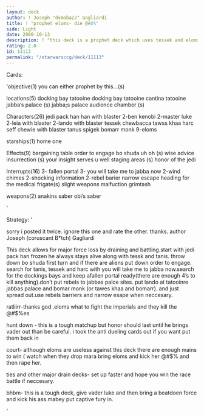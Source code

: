 ```yaml
---
layout: deck
author: ! Joseph "dvmaba22" Gagliardi
title: ! "prophet eloms- die @#$%"
side: Light
date: 2000-10-13
description: ! "this deck is a prophet deck which uses tessek and eloms to out power and force drain your opponent."
rating: 2.0
id: 11113
permalink: "/starwarsccg/deck/11113"
---
```

Cards: 

'objective(1)
you can either prophet by this...(s)

locations(5)
 docking bay
tatooine docking bay
tatooine cantina
tatooine jabba’s palace (s)
jabba;s palace audience chamber (s)

Characters(26)
 jedi pack han
han with blaster
2-ben kenobi
2-master luke
2-leia with blaster
2-lando with blaster
tessek
chewbacca
tawss khaa
harc seff
chewie with blaster
tanus spigek
bomarr monk
9-eloms

starships(1)
home one

Effects(9)
bargaining table
order to engage
bo shuda
uh oh (s)
wise advice
insurrection (s)
your insight serves u well
staging areas (s)
honor of the jedi

Interrupts(16)
3- fallen portal
3- you will take me to jabba now
2-wind chimes
2-shocking information
2-rebel barier
narrow escape
heading for the medical frigate(s)
slight weapons malfuction
grimtash

weapons(2)
anakins saber
obi’s saber



'

Strategy: '

sorry i posted it twice. ignore this one and rate the other.
thanks.
author Joseph (coruscant B*tch) Gagliardi

This deck allows for major force loss by draining and
battling.start with jedi pack han frozen he always stays alive along with tessk and tanis. throw down bo shuda first turn and if there are aliens put down order to engage. search for tanis, tessek and harc with you will take me to jabba now.search for the dockings bays and keep afallen portal ready(there are enough 4’s to kill anything).don’t put rebels to jabbas palce sites. put lando at tatooinre jabbas palace and bomar monk (or tawes khaa and bomarr). and just spread out.use rebels barriers and narrow esape when neccesary.


ratliirr-thanks god .eloms what to fight the imperials and they kill the @#$%es

hunt down - this is a tough matchup but honor should last until he brings vader out than be careful. i took the anti dueling cards out if you want put them back in

court- although eloms are useless against this deck there are enough mains to win ( watch when they drop mara bring eloms and kick her @#$% and then rape her.

ties and other major drain decks- set up faster and hope you win the race battle if neccesary.

bhbm- this is a tough deck, give vader luke and then bring a beatdoen force and kick his ass.mabey put captive fury in.



'
